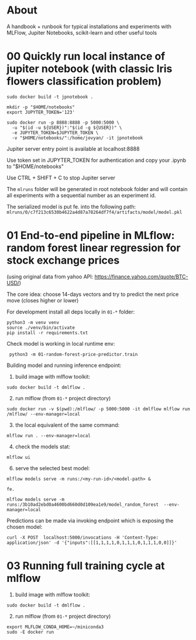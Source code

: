 # About 

A handbook + runbook for typical installations and experiments with MLFlow, Jupiter Notebooks, scikit-learn and other useful tools

# 00 Quickly run local instance of jupiter notebook (with classic Iris flowers classification problem)

```shell
sudo docker build -t jpnotebook .

mkdir -p "$HOME/notebooks"
export JUPYTER_TOKEN='123'

sudo docker run -p 8888:8888 -p 5000:5000 \
  -u "$(id -u ${USER})":"$(id -g ${USER})" \
  -e JUPYTER_TOKEN=$JUPYTER_TOKEN \
  -v "$HOME/notebooks/":/home/jovyan/ -it jpnotebook
```
Jupiter server entry point is available at localhost:8888

Use token set in JUPYTER_TOKEN for authentication and copy your .ipynb to "$HOME/notebooks" 

Use CTRL + SHIFT + C to stop Jupiter server

The `mlruns` folder will be generated in root notebook folder and will contain all experiments 
with a sequential number as an experiment id.  

The serialized model is put fe. into the following path:
`mlruns/0/c7f213c6530b4622a4d87a78264df7f4/artifacts/model/model.pkl`

# 01 End-to-end pipeline in MLflow: random forest linear regression for stock exchange prices

(using original data from yahoo API: https://finance.yahoo.com/quote/BTC-USD/)

The core idea: choose 14-days vectors and try to predict the next price move (closes higher or lower)

For development install all deps locally in `01-*` folder:

```shell
python3 -m venv venv
source ./venv/bin/activate
pip install -r requirements.txt
```

Check model is working in local runtime env:

```shell
 python3 -m 01-random-forest-price-predictor.train
```

Building model and running inference endpoint:

1) build image with mlflow toolkit:

```shell
sudo docker build -t dmlflow .
```

2) run mlflow (from `01-*` project directory)

```shell
sudo docker run -v $(pwd):/mlflow/ -p 5000:5000 -it dmlflow mlflow run /mlflow/ --env-manager=local
```

3) the local equivalent of the same command:

```shell
mlflow run . --env-manager=local
```

4) check the models stat:

```shell
mlflow ui
```

6) serve the selected best model:

```shell
mlflow models serve -m runs:/<my-run-id>/<model-path> &

fe.

mlflow models serve -m runs:/3b10ad2ebd0a4600bd660d0d109ea1e9/model_random_forest  --env-manager=local
```
Predictions can be made via invoking endpoint which is exposing the chosen model:

```shell
curl -X POST  localhost:5000/invocations -H 'Content-Type: application/json' -d '{"inputs":[[1,1,1,1,0,1,1,1,0,1,1,1,0,0]]}'
```

# 03 Running full training cycle at mlflow

1) build image with mlflow toolkit:

```shell
sudo docker build -t dmlflow .
```

2) run mlflow (from `01-*` project directory)

```shell
export MLFLOW_CONDA_HOME=~/miniconda3
sudo -E docker run
```